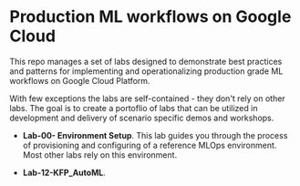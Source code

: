 # Production ML workflows on Google Cloud

This repo manages a set of labs designed to demonstrate best practices and patterns for implementing and operationalizing production grade ML workflows on Google Cloud Platform.

With few exceptions the labs are self-contained - they don't rely on other labs. The goal is to create a portoflio of labs that can be utilized in development and delivery of scenario specific demos and workshops. 

- **Lab-00- Environment Setup**. This lab guides you through the process of provisioning and configuring of a reference MLOps environment. Most other labs rely on this environment. 

- **Lab-12-KFP_AutoML**. 
